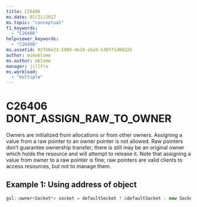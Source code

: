 ```yaml
---
title: C26406
ms.date: 07/21/2017
ms.topic: "conceptual"
f1_keywords:
  - "C26406"
helpviewer_keywords:
  - "C26406"
ms.assetid: 02fb8e23-1989-4e24-a5a5-e30f71d00325
author: mikeblome
ms.author: mblome
manager: jillfra
ms.workload:
  - "multiple"
---
```

# C26406  DONT_ASSIGN_RAW_TO_OWNER
Owners are initialized from allocations or from other owners. Assigning a value from a raw pointer to an owner pointer is not allowed. Raw pointers don’t guarantee ownership transfer; there is still may be an original owner which holds the resource and will attempt to release it. Note that assigning a value from owner to a raw pointer is fine; raw pointers are valid clients to access resources, but not to manage them.

## Example 1:  Using address of object
```cpp
gsl::owner<Socket*> socket = defaultSocket ? &defaultSocket : new Socket(); // C26406
```
